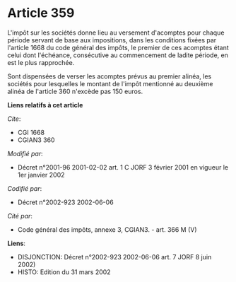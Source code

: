 # Article 359

L'impôt sur les sociétés donne lieu au versement d'acomptes pour chaque période servant de base aux impositions, dans les
conditions fixées par l'article 1668 du code général des impôts, le premier de ces acomptes étant celui dont l'échéance,
consécutive au commencement de ladite période, en est le plus rapprochée.

Sont dispensées de verser les acomptes prévus au premier alinéa, les sociétés pour lesquelles le montant de l'impôt mentionné
au deuxième alinéa de l'article 360 n'excède pas 150 euros.

**Liens relatifs à cet article**

_Cite_:

  - CGI 1668
  - CGIAN3 360

_Modifié par_:

  - Décret n°2001-96 2001-02-02 art. 1 C JORF 3 février 2001 en vigueur le 1er janvier 2002

_Codifié par_:

  - Décret n°2002-923 2002-06-06

_Cité par_:

  - Code général des impôts, annexe 3, CGIAN3. - art. 366 M (V)

**Liens**:

  - DISJONCTION: Décret n°2002-923 2002-06-06 art. 7 JORF 8 juin 2002)
  - HISTO: Edition du 31 mars 2002
